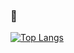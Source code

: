 ### 👋
[![Top Langs](https://github-readme-stats.vercel.app/api/top-langs/?username=naem1023&layout=compact)](https://github.com/anuraghazra/github-readme-stats)
